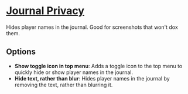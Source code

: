 # [Journal Privacy](https://www.mousehuntgame.com/preferences.php?tab=mousehunt-improved-settings#mousehunt-improved-settings-element-hiding-journal-privacy)

Hides player names in the journal. Good for screenshots that won't dox them.

## Options

- **Show toggle icon in top menu**: Adds a toggle icon to the top menu to quickly hide or show player names in the journal.
- **Hide text, rather than blur**: Hides player names in the journal by removing the text, rather than blurring it.
